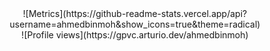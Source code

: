 
<center>
![Metrics](https://github-readme-stats.vercel.app/api?username=ahmedbinmoh&show_icons=true&theme=radical)
<br>
![Profile views](https://gpvc.arturio.dev/ahmedbinmoh) 
<center>
